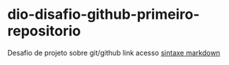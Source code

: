 # dio-disafio-github-primeiro-repositorio
Desafio de projeto sobre git/github
link acesso
[sintaxe markdown](https://github.com/jandersonfroes/dio-disafio-github-primeiro-repositorio.git)
